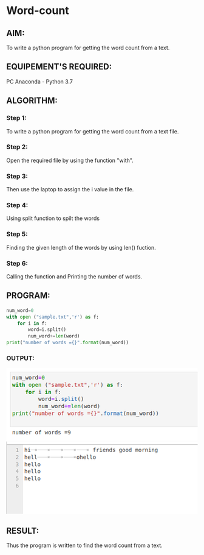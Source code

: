 # Word-count
## AIM:
To write a python program for getting the word count from a text.
## EQUIPEMENT'S REQUIRED: 
PC
Anaconda - Python 3.7
## ALGORITHM: 
### Step 1:
To write a python program for getting the word count from a text file.

### Step 2:
Open the required file by using the function "with".

### Step 3:
Then use the laptop to assign the i value in the file.

### Step 4:
Using split function to spilt the words

### Step 5:
Finding the given length of the words by using len() fuction.

### Step 6:
Calling the function and Printing the number of words.

## PROGRAM:
``` python
num_word=0
with open ("sample.txt",'r') as f:
    for i in f:
        word=i.split()
        num_word+=len(word)
print("number of words ={}".format(num_word))

```
### OUTPUT:
![output](/wordcount.png)
![output](/file.png)



## RESULT:
Thus the program is written to find the word count from a text.
